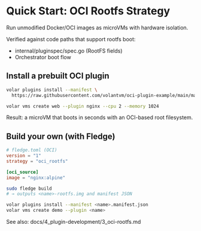 # Quick Start: OCI Rootfs Strategy

Run unmodified Docker/OCI images as microVMs with hardware isolation.

Verified against code paths that support rootfs boot:
- internal/pluginspec/spec.go (RootFS fields)
- Orchestrator boot flow

## Install a prebuilt OCI plugin

```bash
volar plugins install --manifest \
  https://raw.githubusercontent.com/volantvm/oci-plugin-example/main/manifest/nginx.json

volar vms create web --plugin nginx --cpu 2 --memory 1024
```

Result: a microVM that boots in seconds with an OCI-based root filesystem.

## Build your own (with Fledge)

```toml
# fledge.toml (OCI)
version = "1"
strategy = "oci_rootfs"

[oci_source]
image = "nginx:alpine"
```

```bash
sudo fledge build
# → outputs <name>-rootfs.img and manifest JSON

volar plugins install --manifest <name>.manifest.json
volar vms create demo --plugin <name>
```

See also: docs/4_plugin-development/3_oci-rootfs.md
